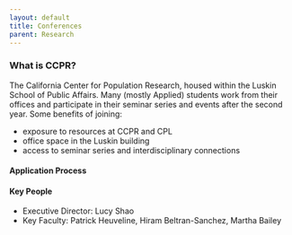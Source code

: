 ```yaml
---
layout: default
title: Conferences
parent: Research
---
```


### What is CCPR?

The California Center for Population Research, housed within the Luskin School of Public Affairs. Many (mostly Applied) students work from their offices and participate in their seminar series and events after the second year. Some benefits of joining:

* exposure to resources at CCPR and CPL
* office space in the Luskin building
* access to seminar series and interdisciplinary connections

#### Application Process


#### Key People

* Executive Director: Lucy Shao
* Key Faculty: Patrick Heuveline, Hiram Beltran-Sanchez, Martha Bailey

